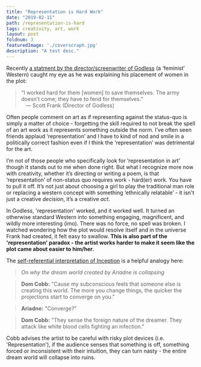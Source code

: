 ```yaml
---
title: "Representation is Hard Work"
date: "2019-02-11"
path: /representation-is-hard
tags: creativity, art, work
layout: post
foldnum: 3
featuredImage: './coverscraph.jpg'
description: "A test desc."
---
```


Recently [a statment by the director/screenwriter of Godless](https://www.indiewire.com/2018/05/netflix-godless-western-scott-frank-1201966612/) (a ‘feminist’ Western) caught my eye as he was explaining his placement of women in the plot:
> “I worked hard for them [women] to save themselves. The army doesn’t come; they have to fend for themselves.”
<br />&nbsp;&nbsp; &mdash; Scott Frank (Director of Godless)

Often people comment on art as if representing against the status-quo is simply a matter of choice - forgetting the skill required to not break the spell of an art work as it represents something outside the norm. I’ve often seen friends applaud ‘representation’ and I have to kind of nod and smile in a politically correct fashion even if I think the ‘representation’ was detrimental for the art.

I’m not of those people who specifically look for ‘representation in art’ though it stands out to me when done right. But what I recognize more now with creativity, whether it’s directing or writing a poem, is that ‘representation’ of non-status quo requires work - hard(er) work. You have to pull it off. It’s not just about choosing a girl to play the traditional man role or replacing a western concept with something ‘ethnically relatable’ - it isn't just a creative *decision*, it’s a creative *act*.

In Godless, 'representation' worked, and it worked well. It turned an otherwise standard Western into something engaging, magnificent, and wildly more interesting (imo). There was no force, no spell was broken. I watched wondering how the plot would resolve itself and in the universe Frank had created, it felt easy to swallow. **This is also part of the 'representation' paradox - the artist works harder to make it seem like the plot came about easier to him/her.**

The [self-referential interpretation of Inception](https://www.wired.com/2010/07/the-neuroscience-of-inception/) is a  helpful analogy here:

> *On why the dream world created by Ariadne is collapsing*

> **Dom Cobb:** "Cause my subconscious feels that someone else is creating this world. The more you change things, the quicker the projections start to converge on you."

> **Ariadne:** "Converge?"

> **Dom Cobb:** "They sense the foreign nature of the dreamer. They attack like white blood cells fighting an infection."  

Cobb advises the artist to be careful with risky plot devices (i.e. 'Representation'), if the audience senses that something is off, something forced or inconsistent with their intuition, they can turn nasty - the entire dream world will collapse into ruins. 